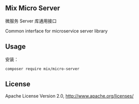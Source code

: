 ## Mix Micro Server

微服务 Server 库通用接口

Common interface for microservice server library

## Usage

安装：

```
composer require mix/micro-server
```

## License

Apache License Version 2.0, http://www.apache.org/licenses/
